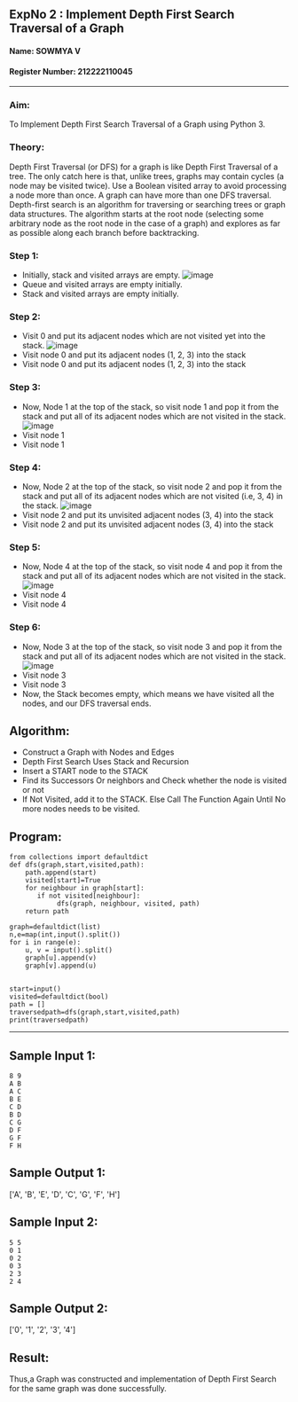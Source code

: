 ## ExpNo 2 : Implement Depth First Search Traversal of a Graph
#### Name: SOWMYA V</h3>
#### Register Number: 212222110045 
---
### Aim:
To Implement Depth First Search Traversal of a Graph using Python 3.

### Theory:
Depth First Traversal (or DFS) for a graph is like Depth First Traversal of a tree. The only catch here is that, unlike trees, graphs may contain cycles (a node may be visited twice). Use a Boolean visited array to avoid processing a node more than once. A graph can have more than one DFS traversal. 
Depth-first search is an algorithm for traversing or searching trees or graph data structures. The algorithm starts at the root node (selecting some arbitrary node as the root node in the case of a graph) and explores as far as possible along each branch before backtracking.
### Step 1: 
- Initially, stack and visited arrays are empty.
![image](https://github.com/natsaravanan/19AI405FUNDAMENTALSOFARTIFICIALINTELLIGENCE/assets/87870499/640b3c6f-3ac1-49a2-a955-68da9a71f446)
- Queue and visited arrays are empty initially.
- Stack and visited arrays are empty initially.

### Step 2: 
- Visit 0 and put its adjacent nodes which are not visited yet into the stack.
![image](https://github.com/natsaravanan/19AI405FUNDAMENTALSOFARTIFICIALINTELLIGENCE/assets/87870499/86dcf7d9-1f9d-49b0-a821-5976a6e77606)
- Visit node 0 and put its adjacent nodes (1, 2, 3) into the stack
- Visit node 0 and put its adjacent nodes (1, 2, 3) into the stack

### Step 3: 
- Now, Node 1 at the top of the stack, so visit node 1 and pop it from the stack and put all of its adjacent nodes which are not visited in the stack.
![image](https://github.com/natsaravanan/19AI405FUNDAMENTALSOFARTIFICIALINTELLIGENCE/assets/87870499/e6017942-08b1-4742-87ad-c97eb97bf985)
- Visit node 1
- Visit node 1

### Step 4: 
- Now, Node 2 at the top of the stack, so visit node 2 and pop it from the stack and put all of its adjacent nodes which are not visited (i.e, 3, 4) in the stack.
![image](https://github.com/natsaravanan/19AI405FUNDAMENTALSOFARTIFICIALINTELLIGENCE/assets/87870499/6e6d123c-60ae-4f9c-a27c-c4fc7e57d57c)
- Visit node 2 and put its unvisited adjacent nodes (3, 4) into the stack
- Visit node 2 and put its unvisited adjacent nodes (3, 4) into the stack

### Step 5: 
- Now, Node 4 at the top of the stack, so visit node 4 and pop it from the stack and put all of its adjacent nodes which are not visited in the stack.
![image](https://github.com/natsaravanan/19AI405FUNDAMENTALSOFARTIFICIALINTELLIGENCE/assets/87870499/20b76a05-5668-4da5-8189-e10fb1bb7238)
- Visit node 4
- Visit node 4

### Step 6: 
- Now, Node 3 at the top of the stack, so visit node 3 and pop it from the stack and put all of its adjacent nodes which are not visited in the stack.
![image](https://github.com/natsaravanan/19AI405FUNDAMENTALSOFARTIFICIALINTELLIGENCE/assets/87870499/3b88f04a-7846-4f75-89b4-22bbd5b48e52)
- Visit node 3
- Visit node 3
- Now, the Stack becomes empty, which means we have visited all the nodes, and our DFS traversal ends.

## Algorithm:
- Construct a Graph with Nodes and Edges</li>
- Depth First Search Uses Stack and Recursion</li>
- Insert a START node to the STACK</li>
- Find its Successors Or neighbors and Check whether the node is visited or not</li>
- If Not Visited, add it to the STACK. Else Call The Function Again Until No more nodes needs to be visited.</li>

## Program:
```
from collections import defaultdict
def dfs(graph,start,visited,path):
    path.append(start)
    visited[start]=True
    for neighbour in graph[start]:
       if not visited[neighbour]:  
            dfs(graph, neighbour, visited, path)
    return path
    
graph=defaultdict(list)
n,e=map(int,input().split())
for i in range(e):
    u, v = input().split()  
    graph[u].append(v)
    graph[v].append(u) 
    

start=input()
visited=defaultdict(bool)
path = []  
traversedpath=dfs(graph,start,visited,path)
print(traversedpath)

```
---
## Sample Input 1:
```
8 9 
A B 
A C 
B E 
C D 
B D 
C G 
D F 
G F 
F H
```
## Sample Output 1:
['A', 'B', 'E', 'D', 'C', 'G', 'F', 'H']

## Sample Input 2:
```
5 5 
0 1 
0 2 
0 3 
2 3 
2 4
```
## Sample Output 2:
['0', '1', '2', '3', '4']

## Result:
Thus,a Graph was constructed and implementation of Depth First Search for the same graph was done successfully.

